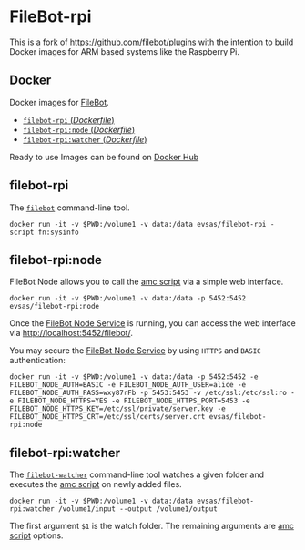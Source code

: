 # FileBot-rpi

This is a fork of https://github.com/filebot/plugins with the intention to build Docker images for ARM based systems like the Raspberry Pi.

## Docker

Docker images for [FileBot](https://www.filebot.net/).
- [`filebot-rpi` (*Dockerfile*)](https://github.com/evs-as/filebot-plugins/blob/master/docker/Dockerfile)
- [`filebot-rpi:node` (*Dockerfile*)](https://github.com/evs-as/filebot-plugins/blob/master/docker/Dockerfile.node)
- [`filebot-rpi:watcher` (*Dockerfile*)](https://github.com/evs-as/filebot-plugins/blob/master/docker/Dockerfile.watcher)

Ready to use Images can be found on [Docker Hub](https://hub.docker.com/r/evsas/filebot-rpi/)

## filebot-rpi

The [`filebot`](https://www.filebot.net/cli.html) command-line tool.

```
docker run -it -v $PWD:/volume1 -v data:/data evsas/filebot-rpi -script fn:sysinfo
```


## filebot-rpi:node

FileBot Node allows you to call the [amc script](https://www.filebot.net/forums/viewtopic.php?f=4&t=215) via a simple web interface.

```
docker run -it -v $PWD:/volume1 -v data:/data -p 5452:5452 evsas/filebot-rpi:node
```

Once the [FileBot Node Service](https://github.com/filebot/filebot-node) is running, you can access the  web interface via [http://localhost:5452/filebot/](http://localhost:5452/filebot/).

You may secure the [FileBot Node Service](https://github.com/filebot/filebot-node) by using `HTTPS` and `BASIC` authentication:
```
docker run -it -v $PWD:/volume1 -v data:/data -p 5452:5452 -e FILEBOT_NODE_AUTH=BASIC -e FILEBOT_NODE_AUTH_USER=alice -e FILEBOT_NODE_AUTH_PASS=wxy87rFb -p 5453:5453 -v /etc/ssl:/etc/ssl:ro -e FILEBOT_NODE_HTTPS=YES -e FILEBOT_NODE_HTTPS_PORT=5453 -e FILEBOT_NODE_HTTPS_KEY=/etc/ssl/private/server.key -e FILEBOT_NODE_HTTPS_CRT=/etc/ssl/certs/server.crt evsas/filebot-rpi:node
```


## filebot-rpi:watcher

The [`filebot-watcher`](https://github.com/evs-as/filebot-plugins/blob/master/docker/filebot-watcher) command-line tool watches a given folder and executes the [amc script](https://www.filebot.net/forums/viewtopic.php?f=4&t=215) on newly added files.

```
docker run -it -v $PWD:/volume1 -v data:/data evsas/filebot-rpi:watcher /volume1/input --output /volume1/output
```

The first argument `$1` is the watch folder. The remaining arguments are [amc script](https://www.filebot.net/forums/viewtopic.php?f=4&t=215) options.
